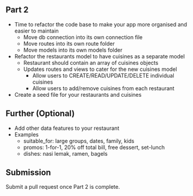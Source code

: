 ## Part 2
- Time to refactor the code base to make your app more organised and easier to maintain
    - Move db connection into its own connection file
    - Move routes into its own route folder
    - Move models into its own models folder
- Refactor the restaurants model to have cuisines as a separate model
    - Restaurant should contain an array of cuisines objects
    - Updates routes and views to cater for the new cuisines model
        - Allow users to CREATE/READ/UPDATE/DELETE individual cuisines
        - Allow users to add/remove cuisines from each restaurant
- Create a seed file for your restaurants and cuisines

## Further (Optional)
- Add other data features to your restaurant 
- Examples
    - suitable_for: large groups, dates, family, kids
    - promos: 1-for-1, 20% off total bill, free dessert, set-lunch
    - dishes: nasi lemak, ramen, bagels

## Submission
Submit a pull request once Part 2 is complete.
